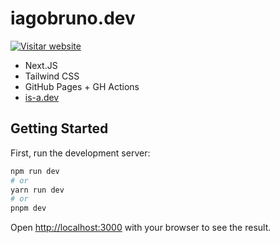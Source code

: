 # iagobruno.dev

[![Visitar website](https://img.shields.io/website/https/iagobruno.is-a.dev.svg)](https://iagobruno.is-a.dev/)

- Next.JS
- Tailwind CSS
- GitHub Pages + GH Actions
- [is-a.dev](https://www.is-a.dev/)

## Getting Started

First, run the development server:

```bash
npm run dev
# or
yarn run dev
# or
pnpm dev
```

Open [http://localhost:3000](http://localhost:3000) with your browser to see the result.
